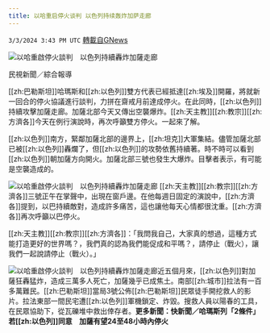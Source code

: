 ```yaml
---
title: 以哈重启停火谈判 以色列持续轰炸加萨走廊
---
```

`3/3/2024 3:43 PM UTC` [轉載自GNews](https://gnews.org/articles/2361254)

![以哈重啟停火談判　以色列持續轟炸加薩走廊](https://cdn.ftvnews.com.tw/manasystem/FileData/News/ccdf4327-ca84-4fc7-ac3d-4c281a518d8b.jpg "以哈重啟停火談判　以色列持續轟炸加薩走廊")

民視新聞／綜合報導

[[zh:巴勒斯坦]]哈瑪斯和[[zh:以色列]]雙方代表已經抵達[[zh:埃及]]開羅，將就新一回合的停火協議進行談判，力拼在齋戒月前達成停火。在此同時，[[zh:以色列]]持續攻擊加薩走廊。加薩北部今天又傳出空襲爆炸。[[zh:天主教]][[zh:教宗]][[zh:方濟各]]今天在例行演說時，再次呼籲雙方停火。一起來了解。

[[zh:以色列]]南方，緊鄰加薩北部的邊界上，[[zh:坦克]]大軍集結。儘管加薩北部已被[[zh:以色列]]轟爛了，但[[zh:以色列]]的攻勢依舊持續著。時不時可以看到[[zh:以色列]]朝加薩方向開火。加薩北部三號也發生大爆炸。目擊者表示，有可能是空襲造成的。

![以哈重啟停火談判　以色列持續轟炸加薩走廊](https://cdn.ftvnews.com.tw/summernotefiles/News/9d4d22aa-7a23-4b69-9601-f0fb73e3a650.jpg "以哈重啟停火談判　以色列持續轟炸加薩走廊") [[zh:天主教]][[zh:教宗]][[zh:方濟各]]三號正午在掌聲中，出現在窗戶邊。在他每週日固定的演說中，[[zh:方濟各]]提到，以巴持續敵對，造成許多痛苦，這也讓他每天心情都很沈重。[[zh:方濟各]]再次呼籲以巴停火。

[[zh:天主教]][[zh:教宗]][[zh:方濟各]]：「我問我自己，大家真的想過，這種方式能打造更好的世界嗎？，我們真的認為我們能促成和平嗎？，請停止（戰火），讓我們一起說請停止（戰火）。」

![以哈重啟停火談判　以色列持續轟炸加薩走廊](https://cdn.ftvnews.com.tw/summernotefiles/News/6796d81c-c442-4b80-b952-4278c417563c.jpg "以哈重啟停火談判　以色列持續轟炸加薩走廊")​​​​​近五個月來，[[zh:以色列]]對加薩狂轟猛炸，造成三萬多人死亡，加薩幾乎已成焦土。南部[[zh:城市]]拉法有一百多萬難民。[[zh:巴勒斯坦]]當局3號公佈[[zh:巴勒斯坦]]民眾徒手開挖救人的影片。拉法東部一間民宅遭[[zh:以色列]]軍機鎖定、炸毀。搜救人員以陽春的工具，在民眾協助下，從瓦礫堆中救出倖存者。**更多新聞：快新聞／哈瑪斯列「2條件」若[[zh:以色列]]同意　加薩有望24至48小時內停火**

